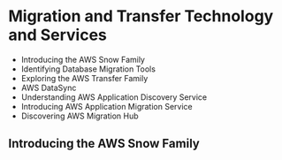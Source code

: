 # Migration and Transfer Technology and Services

- Introducing the AWS Snow Family
- Identifying Database Migration Tools
- Exploring the AWS Transfer Family
- AWS DataSync
- Understanding AWS Application Discovery Service
- Introducing AWS Application Migration Service
- Discovering AWS Migration Hub

## Introducing the AWS Snow Family